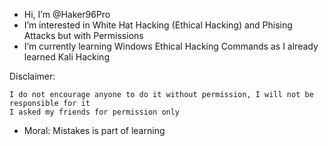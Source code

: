 -  Hi, I’m @Haker96Pro
-  I’m interested in White Hat Hacking (Ethical Hacking) and Phising Attacks but with Permissions 
-  I’m currently learning Windows Ethical Hacking Commands as I already learned Kali Hacking

  Disclaimer:

    I do not encourage anyone to do it without permission, I will not be responsible for it
    I asked my friends for permission only


- Moral: Mistakes is part of learning
